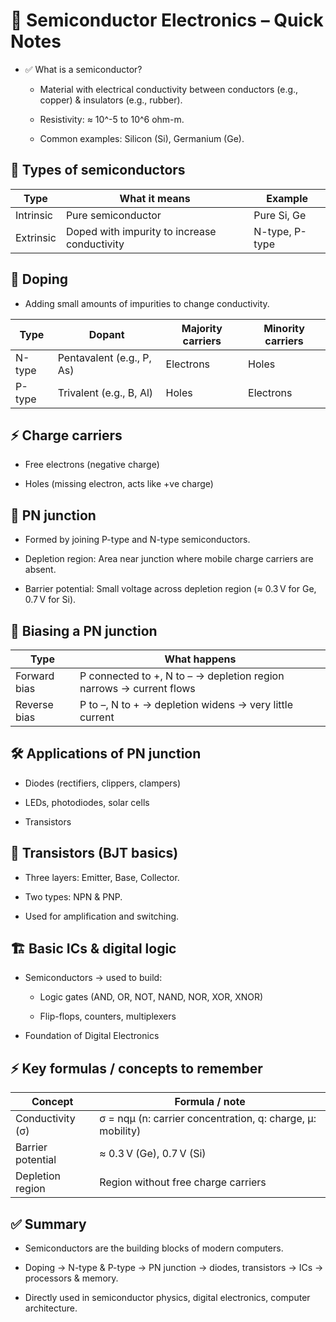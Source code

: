 # 📘 Semiconductor Electronics – Quick Notes
- ✅ What is a semiconductor?
    - Material with electrical conductivity between conductors (e.g., copper) & insulators (e.g., rubber).

    - Resistivity: ≈ 10^-5 to 10^6 ohm-m.

    - Common examples: Silicon (Si), Germanium (Ge).

## 🧪 Types of semiconductors
| Type      | What it means                                | Example        |
| --------- | -------------------------------------------- | -------------- |
| Intrinsic | Pure semiconductor                           | Pure Si, Ge    |
| Extrinsic | Doped with impurity to increase conductivity | N-type, P-type |
## 🧩 Doping
- Adding small amounts of impurities to change conductivity.

| Type   | Dopant                    | Majority carriers | Minority carriers |
| ------ | ------------------------- | ----------------- | ----------------- |
| N-type | Pentavalent (e.g., P, As) | Electrons         | Holes             |
| P-type | Trivalent (e.g., B, Al)   | Holes             | Electrons         |

## ⚡ Charge carriers
- Free electrons (negative charge)

- Holes (missing electron, acts like +ve charge)

## 🔌 PN junction
- Formed by joining P-type and N-type semiconductors.

- Depletion region: Area near junction where mobile charge carriers are absent.

- Barrier potential: Small voltage across depletion region (≈ 0.3 V for Ge, 0.7 V for Si).

## 🌊 Biasing a PN junction
| Type         | What happens                                                        |
| ------------ | ------------------------------------------------------------------- |
| Forward bias | P connected to +, N to – → depletion region narrows → current flows |
| Reverse bias | P to –, N to + → depletion widens → very little current             |

## 🛠 Applications of PN junction
- Diodes (rectifiers, clippers, clampers)

- LEDs, photodiodes, solar cells

- Transistors

## 🔄 Transistors (BJT basics)
- Three layers: Emitter, Base, Collector.

- Two types: NPN & PNP.

- Used for amplification and switching.

## 🏗 Basic ICs & digital logic
- Semiconductors → used to build:

    - Logic gates (AND, OR, NOT, NAND, NOR, XOR, XNOR)

    - Flip-flops, counters, multiplexers

- Foundation of Digital Electronics


## ⚡ Key formulas / concepts to remember
| Concept           | Formula / note                                             |
| ----------------- | ---------------------------------------------------------- |
| Conductivity (σ)  | σ = nqμ (n: carrier concentration, q: charge, μ: mobility) |
| Barrier potential | ≈ 0.3 V (Ge), 0.7 V (Si)                                   |
| Depletion region  | Region without free charge carriers                        |

## ✅ Summary
- Semiconductors are the building blocks of modern computers.

- Doping → N-type & P-type → PN junction → diodes, transistors → ICs → processors & memory.

- Directly used in semiconductor physics, digital electronics, computer architecture.